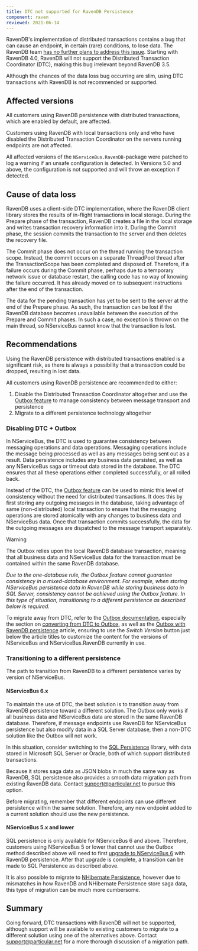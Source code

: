 ```yaml
---
title: DTC not supported for RavenDB Persistence
component: raven
reviewed: 2021-06-14
---
```


RavenDB's implementation of distributed transactions contains a bug that can cause an endpoint, in certain (rare) conditions, to lose data. The RavenDB team [has no further plans to address this issue](https://issues.hibernatingrhinos.com/issue/RavenDB-4431). Starting with RavenDB 4.0, RavenDB will not support the Distributed Transaction Coordinator (DTC), making this bug irrelevant beyond RavenDB 3.5.

Although the chances of the data loss bug occurring are slim, using DTC transactions with RavenDB is not recommended or supported.

## Affected versions

All customers using RavenDB persistence with distributed transactions, which are enabled by default, are affected.

Customers using RavenDB with local transactions only and who have disabled the Distributed Transaction Coordinator on the servers running endpoints are not affected.

All affected versions of the `NServiceBus.RavenDB`-package were patched to log a warning if an unsafe configuration is detected. In Versions 5.0 and above, the configuration is not supported and will throw an exception if detected.

## Cause of data loss

RavenDB uses a client-side DTC implementation, where the RavenDB client library stores the results of in-flight transactions in local storage. During the Prepare phase of the transaction, RavenDB creates a file in the local storage and writes transaction recovery information into it. During the Commit phase, the session commits the transaction to the server and then deletes the recovery file.

The Commit phase does not occur on the thread running the transaction scope. Instead, the commit occurs on a separate ThreadPool thread after the TransactionScope has been completed and disposed of. Therefore, if a failure occurs during the Commit phase, perhaps due to a temporary network issue or database restart, the calling code has no way of knowing the failure occurred. It has already moved on to subsequent instructions after the end of the transaction.

The data for the pending transaction has yet to be sent to the server at the end of the Prepare phase. As such, the transaction can be lost if the RavenDB database becomes unavailable between the execution of the Prepare and Commit phases. In such a case, no exception is thrown on the main thread, so NServiceBus cannot know that the transaction is lost.

## Recommendations

Using the RavenDB persistence with distributed transactions enabled is a significant risk, as there is always a possibility that a transaction could be dropped, resulting in lost data.

All customers using RavenDB persistence are recommended to either:

 1. Disable the Distributed Transaction Coordinator altogether and use the [Outbox feature](/nservicebus/outbox/) to manage consistency between message transport and persistence
 1. Migrate to a different persistence technology altogether

### Disabling DTC + Outbox

In NServiceBus, the DTC is used to guarantee consistency between messaging operations and data operations. Messaging operations include the message being processed as well as any messages being sent out as a result. Data persistence includes any business data persisted, as well as any NServiceBus saga or timeout data stored in the database. The DTC ensures that all these operations either completed successfully, or all rolled back.

Instead of the DTC, the [Outbox feature](/nservicebus/outbox/) can be used to mimic this level of consistency without the need for distributed transactions. It does this by first storing any outgoing messages in the database, taking advantage of same (non-distributed) local transaction to ensure that the messaging operations are stored atomically with any changes to business data and NServiceBus data. Once that transaction commits successfully, the data for the outgoing messages are dispatched to the message transport separately.

> [!WARNING]
> The Outbox relies upon the local RavenDB database transaction, meaning that all business data and NServiceBus data for the transaction must be contained within the same RavenDB database.
>
> *Due to the one-database rule, the Outbox feature cannot guarantee consistency in a mixed-database environment. For example, when storing NServiceBus persistence data in RavenDB while storing business data in SQL Server, consistency cannot be achieved using the Outbox feature. In this type of situation, transitioning to a different persistence as described below is required.*

To migrate away from DTC, refer to the [Outbox documentation](/nservicebus/outbox/), especially the section on [converting from DTC to Outbox](/nservicebus/outbox/#converting-from-dtc-to-outbox), as well as the [Outbox with RavenDB persistence](/persistence/ravendb/outbox.md) article, ensuring to use the *Switch Version* button just below the article titles to customize the content for the versions of NServiceBus and NServiceBus.RavenDB currently in use.

### Transitioning to a different persistence

The path to transition from RavenDB to a different persistence varies by version of NServiceBus.

#### NServiceBus 6.x

To maintain the use of DTC, the best solution is to transition away from RavenDB persistence toward a different solution. The Outbox only works if all business data and NServiceBus data are stored in the same RavenDB database. Therefore, if message endpoints use RavenDB for NServiceBus persistence but also modify data in a SQL Server database, then a non-DTC solution like the Outbox will not work.

In this situation, consider switching to the [SQL Persistence](/persistence/sql/) library, with data stored in Microsoft SQL Server or Oracle, both of which support distributed transactions.

Because it stores saga data as JSON blobs in much the same way as RavenDB, SQL persistence also provides a smooth data migration path from existing RavenDB data. Contact <support@particular.net> to pursue this option.

Before migrating, remember that different endpoints can use different persistence within the same solution. Therefore, any new endpoint added to a current solution should use the new persistence.

#### NServiceBus 5.x and lower

SQL persistence is only available for NServiceBus 6 and above. Therefore, customers using NServiceBus 5 or lower that cannot use the Outbox method described above will need to first [upgrade to NServiceBus 6](/nservicebus/upgrades/5to6/) with RavenDB persistence. After that upgrade is complete, a transition can be made to SQL Persistence as described above.

It is also possible to migrate to [NHibernate Persistence](/persistence/nhibernate/), however due to mismatches in how RavenDB and NHibernate Persistence store saga data, this type of migration can be much more cumbersome.

## Summary

Going forward, DTC transactions with RavenDB will not be supported, although support will be available to existing customers to migrate to a different solution using one of the alternatives above. Contact <support@particular.net> for a more thorough discussion of a migration path.
